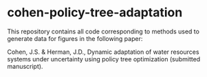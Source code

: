 # cohen-policy-tree-adaptation

This repository contains all code corresponding to methods used to generate data for figures in the following paper:

Cohen, J.S. & Herman, J.D., Dynamic adaptation of water resources systems under uncertainty using policy tree optimization (submitted manuscript).
